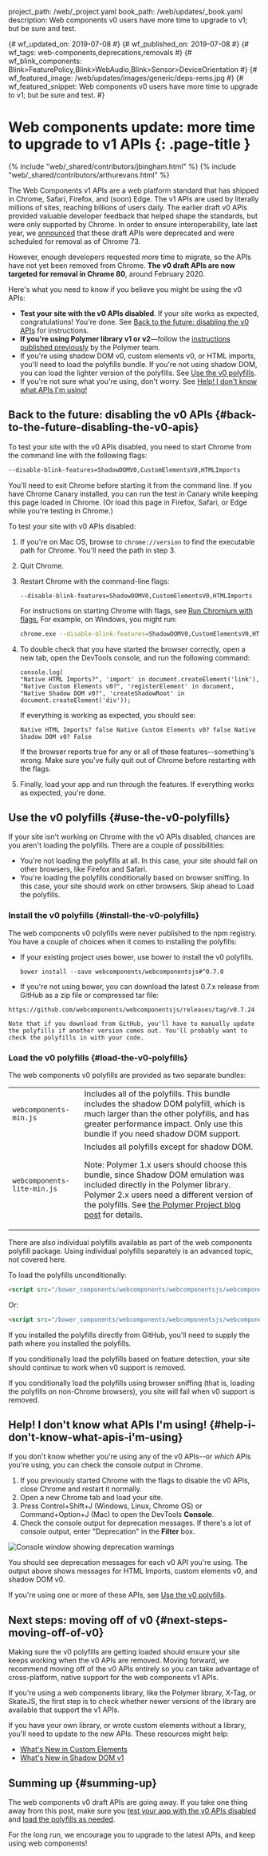 project_path: /web/_project.yaml
book_path: /web/updates/_book.yaml
description: Web components v0 users have more time to upgrade to v1; but be sure and test.

{# wf_updated_on: 2019-07-08 #}
{# wf_published_on: 2019-07-08 #}
{# wf_tags: web-components,deprecations,removals #}
{# wf_blink_components: Blink>FeaturePolicy,Blink>WebAudio,Blink>Sensor>DeviceOrientation #}
{# wf_featured_image: /web/updates/images/generic/deps-rems.jpg #}
{# wf_featured_snippet: Web components v0 users have more time to upgrade to v1; but be sure and test. #}


# Web components update: more time to upgrade to v1 APIs {: .page-title }

{% include "web/_shared/contributors/jbingham.html" %}
{% include "web/_shared/contributors/arthurevans.html" %}

The Web Components v1 APIs are a web platform standard that has shipped in Chrome, Safari, Firefox, and (soon) Edge. The v1 APIs are used by literally millions of sites, reaching billions of users daily. The earlier draft v0 APIs provided valuable developer feedback that helped shape the standards, but were only supported by Chrome. In order to ensure interoperability, late last year, we [announced](https://groups.google.com/a/chromium.org/forum/#!msg/blink-dev/h-JwMiPUnuU/sl79aLoLBQAJ) that these draft APIs were deprecated and were scheduled for removal as of Chrome 73.

However, enough developers requested more time to migrate, so the APIs have not yet been removed from Chrome. **The v0 draft APIs are now targeted for removal in Chrome 80**, around February 2020. 

Here's what you need to know if you believe you might be using the v0 APIs: 

*   **Test your site with the v0 APIs disabled**. If your site works as expected, congratulations! You're done. See [Back to the future: disabling the v0 APIs](#back-to-the-future-disabling-the-v0-apis) for instructions.
*   **If you're using Polymer library v1 or v2**—follow the [instructions published previously](https://www.polymer-project.org/blog/2018-10-02-webcomponents-v0-deprecations) by the Polymer team. 
*   If you're using shadow DOM v0, custom elements v0, or HTML imports, you'll need to load the polyfills bundle. If you're not using shadow DOM, you can load the lighter version of the polyfills. See [Use the v0 polyfills](#use-the-v0-polyfills).
*   If you're not sure what you're using, don't worry. See [Help! I don't know what APIs I'm using!](#use-the-v0-polyfills)

## Back to the future: disabling the v0 APIs {#back-to-the-future-disabling-the-v0-apis}

To test your site with the v0 APIs disabled, you need to start Chrome from the command line with the following flags:

```bash
--disable-blink-features=ShadowDOMV0,CustomElementsV0,HTMLImports
```

You'll need to exit Chrome before starting it from the command line. If you have Chrome Canary installed, you can run the test in Canary while keeping this page loaded in Chrome. (Or load this page in Firefox, Safari, or Edge while you're testing in Chrome.)
 
To test your site with v0 APIs disabled:

1.  If you're on Mac OS, browse to `chrome://version` to find the executable path for Chrome. You'll need the path in step 3.
1.  Quit Chrome.
1.  Restart Chrome with the command-line flags: 

    `--disable-blink-features=ShadowDOMV0,CustomElementsV0,HTMLImports` 

    For instructions on starting Chrome with flags, see [Run Chromium with flags.](https://www.chromium.org/developers/how-tos/run-chromium-with-flags) For example, on Windows, you might run:

    ```bash
    chrome.exe --disable-blink-features=ShadowDOMV0,CustomElementsV0,HTMLImports
    ```

1.  To double check that you have started the browser correctly, open a new tab, open the DevTools console, and run the following command:

    ```
    console.log(
    "Native HTML Imports?", 'import' in document.createElement('link'),
    "Native Custom Elements v0?", 'registerElement' in document, 
    "Native Shadow DOM v0?", 'createShadowRoot' in document.createElement('div'));
    ```

    If everything is working as expected, you should see:

    ```
    Native HTML Imports? false Native Custom Elements v0? false Native Shadow DOM v0? False
    ```

    If the browser reports true for any or all of these features--something's wrong. Make sure you've fully quit out of Chrome before restarting with the flags.

1.  Finally, load your app and run through the features. If everything works as expected, you're done. 

## Use the v0 polyfills {#use-the-v0-polyfills}

If your site isn't working on Chrome with the v0 APIs disabled, chances are you aren't loading the polyfills. There are a couple of possibilities:

*   You're not loading the polyfills at all. In this case, your site should fail on other browsers, like Firefox and Safari.
*   You're loading the polyfills conditionally based on browser sniffing. In this case, your site should work on other browsers. Skip ahead to Load the polyfills.

### Install the v0 polyfills {#install-the-v0-polyfills}

The web components v0 polyfills were never published to the npm registry. You have a couple of choices when it comes to installing the polyfills:

*   If your existing project uses bower, use bower to install the v0 polyfills.

    `bower install --save webcomponents/webcomponentsjs#^0.7.0`

*    If you're not using bower, you can download the latest 0.7.x release from GitHub as a zip file or compressed tar file:

    https://github.com/webcomponents/webcomponentsjs/releases/tag/v0.7.24

    Note that if you download from GitHub, you'll have to manually update the polyfills if another version comes out. You'll probably want to check the polyfills in with your code. 

### Load the v0 polyfills {#load-the-v0-polyfills}

The web components v0 polyfills are provided as two separate bundles:

<table>
  <tr>
   <td><code>webcomponents-min.js</code> 
   </td>
   <td>Includes all of the polyfills. This bundle includes the shadow DOM polyfill, which is much larger than the other polyfills, and has greater performance impact. Only use this bundle if you need shadow DOM support.
   </td>
  </tr>
  <tr>
   <td><code>webcomponents-lite-min.js</code>
   </td>
   <td>Includes all polyfills except for shadow DOM.

Note: Polymer 1.x users should choose this bundle, since Shadow DOM emulation was included directly in the Polymer library. Polymer 2.x users need a different version of the polyfills. See <a href="https://www.polymer-project.org/blog/2018-10-02-webcomponents-v0-deprecations">the Polymer Project blog post</a> for details.
   </td>
  </tr>
</table>


There are also individual polyfills available as part of the web components polyfill package. Using individual polyfills separately is an advanced topic, not covered here.

To load the polyfills unconditionally:

```html
<script src="/bower_components/webcomponents/webcomponentsjs/webcomponents-lite-min.js">
```

Or:

```html
<script src="/bower_components/webcomponents/webcomponentsjs/webcomponents-min.js">
```

If you installed the polyfills directly from GitHub, you'll need to supply the path where you installed the polyfills.

If you conditionally load the polyfills based on feature detection, your site should continue to work when v0 support is removed.

If you conditionally load the polyfills using browser sniffing (that is, loading the polyfills on non-Chrome browsers), you site will fail when v0 support is removed. 

## Help! I don't know what APIs I'm using! {#help-i-don't-know-what-apis-i'm-using}

If you don't know whether you're using any of the v0 APIs--or _which_ APIs you're using, you can check the console output in Chrome.

1.  If you previously started Chrome with the flags to disable the v0 APIs, close Chrome and restart it normally.
1.  Open a new Chrome tab and load your site.
1.  Press Control+Shift+J (Windows, Linux, Chrome OS) or Command+Option+J (Mac) to open the DevTools **Console**. 
1.  Check the console output for deprecation messages. If there's a lot of console output, enter "Deprecation" in the **Filter** box.

<img src="/web/updates/images/2019/07/web-components-console-deprecations.png" 
    alt="Console window showing deprecation warnings">

You should see deprecation messages for each v0 API you're using. The output above shows messages for HTML Imports, custom elements v0, and shadow DOM v0.

If you're using one or more of these APIs, see [Use the v0 polyfills](#use-the-v0-polyfills).


## Next steps: moving off of v0 {#next-steps-moving-off-of-v0}

Making sure the v0 polyfills are getting loaded should ensure your site keeps working when the  v0 APIs are removed. Moving forward, we recommend moving off of the v0 APIs entirely so you can take advantage of cross-platform, native support for the web components v1 APIs.

If you're using a web components library, like the Polymer library, X-Tag, or SkateJS, the first step is to check whether newer versions of the library are available that support the v1 APIs.

If you have your own library, or wrote custom elements without a library, you'll need to update to the new APIs. These resources might help:



*   [What's New in Custom Elements](https://docs.google.com/presentation/d/179IRXRFmDGb3P60OVsoAIsElcaOp__5EuIWLcL8oNos/edit#slide=id.g144441e2a3_0_132)
*   [What's New in Shadow DOM v1](https://hayato.io/2016/shadowdomv1/)


## Summing up {#summing-up}

The web components v0 draft APIs are going away. If you take one thing away from this post, make sure you [test your app with the v0 APIs disabled](#back-to-the-future-disabling-the-v0-apis) and [load the polyfills as needed](#use-the-v0-polyfills). 

For the long run, we encourage you to upgrade to the latest APIs, and keep using web components!

